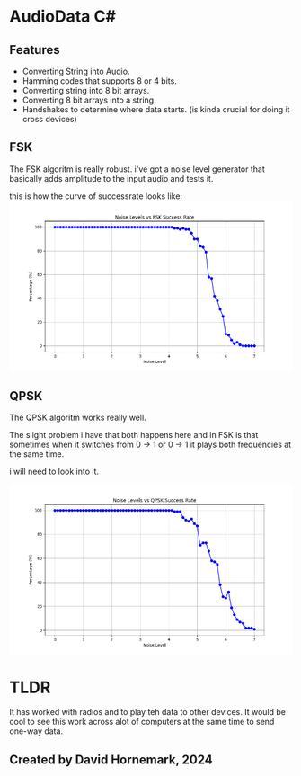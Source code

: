 # AudioData C#
## Features
* Converting String into Audio.
* Hamming codes that supports 8 or 4 bits.
* Converting string into 8 bit arrays.
* Converting 8 bit arrays into a string.
* Handshakes to determine where data starts. (is kinda crucial for doing it cross devices)

## FSK
The FSK algoritm is really robust.
i've got a noise level generator that basically adds amplitude to the input audio and tests it.

this is how the curve of successrate looks like:
![FSK GRAPH](bin/Debug/net8.0/FSK/FSK_Trendline.png)

## QPSK

The QPSK algoritm works really well.

The slight problem i have that both happens here and in FSK is that sometimes when it switches from 0 -> 1 or 0 -> 1 it plays both frequencies at the same time. 

i will need to look into it.

![QPSK GRAPH](bin/Debug/net8.0/QPSK/QPSK_Trend.png)

# TLDR
It has worked with radios and to play teh data to other devices. 
It would be cool to see this work across alot of computers at the same time to send one-way data.

## Created by David Hornemark, 2024
